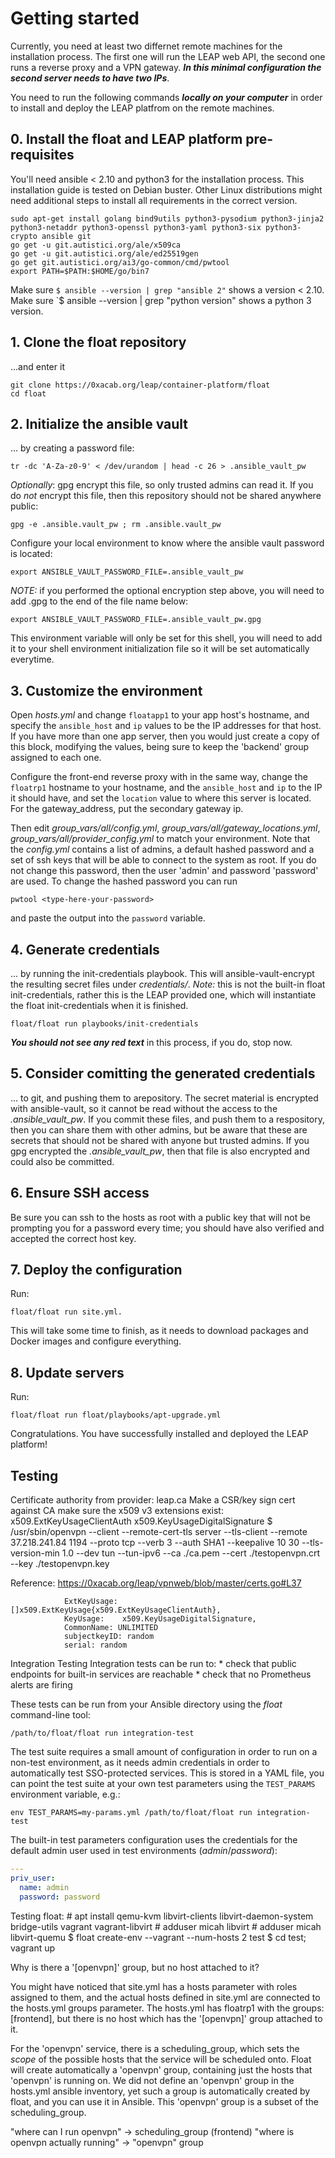 # Getting started

Currently, you need at least two differnet remote machines for the installation process. The first one will run the LEAP web API, the second one runs a reverse proxy and a VPN gateway. ***In this minimal configuration the second server needs to have two IPs***. 

You need to run the following commands ***locally on your computer*** in order to install and deploy the LEAP platfrom on the remote machines.

## 0. Install the float and LEAP platform pre-requisites

You'll need ansible < 2.10 and python3 for the installation process. This installation guide is tested on Debian buster. 
Other Linux distributions might need additional steps to install all requirements in the correct version.

```
sudo apt-get install golang bind9utils python3-pysodium python3-jinja2 python3-netaddr python3-openssl python3-yaml python3-six python3-crypto ansible git
go get -u git.autistici.org/ale/x509ca
go get -u git.autistici.org/ale/ed25519gen
go get git.autistici.org/ai3/go-common/cmd/pwtool
export PATH=$PATH:$HOME/go/bin7
```

Make sure `$ ansible --version | grep "ansible 2"` shows a version < 2.10.
Make sure `$ ansible --version | grep "python version" shows a python 3 version.

## 1. Clone the float repository

...and enter it

```
git clone https://0xacab.org/leap/container-platform/float
cd float
```
    
## 2. Initialize the ansible vault

... by creating a password file:

```
tr -dc 'A-Za-z0-9' < /dev/urandom | head -c 26 > .ansible_vault_pw
```

_Optionally_: gpg encrypt this file, so only trusted admins can read it. If you do *not* encrypt this file, then this repository should not be shared anywhere public:

```
gpg -e .ansible.vault_pw ; rm .ansible.vault_pw
```

Configure your local environment to know where the ansible vault password is located:

```
export ANSIBLE_VAULT_PASSWORD_FILE=.ansible_vault_pw
```

_NOTE:_ if you performed the optional encryption step above, you will
need to add .gpg to the end of the file name below:

```
export ANSIBLE_VAULT_PASSWORD_FILE=.ansible_vault_pw.gpg
```

This environment variable will only be set for this shell, you will need to add it to your shell environment initialization file so it will be set automatically everytime.

## 3. Customize the environment 

Open _hosts.yml_ and change `floatapp1` to your app host's hostname, and specify the `ansible_host` and `ip` values to be the IP addresses for that host. If you have more than one app server, then you would just create a copy of this block, modifying the values, being sure to keep the 'backend' group assigned to each one.

Configure the front-end reverse proxy with in the same way, change the `floatrp1` hostname to your hostname, and the `ansible_host` and `ip` to the IP it should have, and set the  `location` value to where this server is located. For the gateway_address, put the secondary gateway ip.

Then edit _group_vars/all/config.yml_, _group_vars/all/gateway_locations.yml_, _group_vars/all/provider_config.yml_ to match your environment. Note that the _config.yml_ contains a list of admins, a default hashed password and a set of ssh keys that will be able to connect to the system as root. If you do not change this password, then the user 'admin' and password 'password' are used. To change the hashed password you can run 
```
pwtool <type-here-your-password>
``` 
and paste the output into the `password` variable.

## 4. Generate credentials 

... by running the init-credentials playbook. This will ansible-vault-encrypt the resulting secret files under _credentials/_. 
_Note:_ this is not the built-in float init-credentials, rather this is the LEAP provided one, which will instantiate the float init-credentials when it is finished.

```
float/float run playbooks/init-credentials
```

***You should not see any red text*** in this process, if you do, stop now.

## 5. Consider comitting the generated credentials 

... to git, and pushing them to arepository. The secret material is encrypted with ansible-vault, so it cannot be read without the access to the _.ansible_vault_pw_. If you commit these files, and push them to a respository, then you can share them with other admins, but be aware that these are secrets that should not be shared with anyone but trusted admins. If you gpg encrypted the _.ansible_vault_pw_, then that file is also encrypted and could also be committed.

## 6. Ensure SSH access
Be sure you can ssh to the hosts as root with a public key that will not be prompting you for a password every time; you should have also verified and accepted the correct host key.

## 7. Deploy the configuration 

Run: 
```
float/float run site.yml. 
```
This will take some time to finish, as it needs to download packages and Docker images and configure everything.

## 8. Update servers

Run:

```
float/float run float/playbooks/apt-upgrade.yml
```

Congratulations. You have successfully installed and deployed the LEAP platform!

Testing
-------
Certificate authority from provider: leap.ca
Make a CSR/key
sign cert against CA
make sure the x509 v3 extensions exist: x509.ExtKeyUsageClientAuth x509.KeyUsageDigitalSignature
     $ /usr/sbin/openvpn --client --remote-cert-tls server --tls-client --remote 37.218.241.84 1194 --proto tcp --verb 3 --auth SHA1 --keepalive 10 30 --tls-version-min 1.0 --dev tun --tun-ipv6 --ca ./ca.pem --cert ./testopenvpn.crt --key ./testopenvpn.key

Reference: https://0xacab.org/leap/vpnweb/blob/master/certs.go#L37

                ExtKeyUsage: []x509.ExtKeyUsage{x509.ExtKeyUsageClientAuth},
                KeyUsage:    x509.KeyUsageDigitalSignature,
                CommonName: UNLIMITED
                subjectkeyID: random
                serial: random

Integration Testing
Integration tests can be run to:
            * check that public endpoints for built-in services are reachable
            * check that no Prometheus alerts are firing

These tests can be run from your Ansible directory using the *float*
command-line tool:

```shell
/path/to/float/float run integration-test
```

The test suite requires a small amount of configuration in order to
run on a non-test environment, as it needs admin credentials in order
to automatically test SSO-protected services. This is stored in a YAML
file, you can point the test suite at your own test parameters using
the `TEST_PARAMS` environment variable, e.g.:

```shell
env TEST_PARAMS=my-params.yml /path/to/float/float run integration-test
```

The built-in test parameters configuration uses the credentials for
the default admin user used in test environments (*admin*/*password*):

```yaml
---
priv_user:
  name: admin
  password: password
```


Testing float:
        # apt install qemu-kvm libvirt-clients libvirt-daemon-system bridge-utils vagrant vagrant-libvirt
        # adduser micah libvirt
        # adduser micah libvirt-quemu
        $ float create-env --vagrant --num-hosts 2 test
        $ cd test; vagrant up


Why is there a '[openvpn]' group, but no host attached to it?

You might have noticed that site.yml has a hosts parameter with roles assigned
to them, and the actual hosts defined in site.yml are connected to the hosts.yml
groups parameter. The hosts.yml has floatrp1 with the groups: [frontend], but
there is no host which has the '[openvpn]' group attached to it.

For the 'openvpn' service, there is a scheduling_group, which sets the *scope*
of the possible hosts that the service will be scheduled onto. Float will create
automatically a 'openvpn' group, containing just the hosts that 'openvpn' is
running on. We did not define an 'openvpn' group in the hosts.yml ansible
inventory, yet such a group is automatically created by float, and you can use
it in Ansible. This 'openvpn' group is a subset of the scheduling_group.

"where can I run openvpn" -> scheduling_group (frontend)
"where is openvpn actually running" -> "openvpn" group

